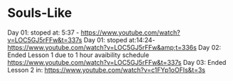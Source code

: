 # Souls-Like
Day 01: stoped at: 5:37 -      https://www.youtube.com/watch?v=LOC5GJ5rFFw&t=337s
Day 01: stoped at:14:24-      https://www.youtube.com/watch?v=LOC5GJ5rFFw&amp;t=336s
Day 02: Ended Lesson 1 due to 1 hour avaibility schedule https://www.youtube.com/watch?v=LOC5GJ5rFFw&t=337s
Day 03: Ended Lesson 2 in: https://www.youtube.com/watch?v=c1FYp1oOFIs&t=3s
